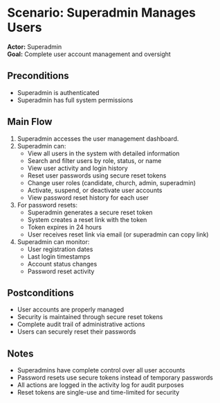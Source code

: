 # Scenario: Superadmin Manages Users

**Actor:** Superadmin  
**Goal:** Complete user account management and oversight

## Preconditions

- Superadmin is authenticated
- Superadmin has full system permissions

## Main Flow

1. Superadmin accesses the user management dashboard.
2. Superadmin can:
   - View all users in the system with detailed information
   - Search and filter users by role, status, or name
   - View user activity and login history
   - Reset user passwords using secure reset tokens
   - Change user roles (candidate, church, admin, superadmin)
   - Activate, suspend, or deactivate user accounts
   - View password reset history for each user
3. For password resets:
   - Superadmin generates a secure reset token
   - System creates a reset link with the token
   - Token expires in 24 hours
   - User receives reset link via email (or superadmin can copy link)
4. Superadmin can monitor:
   - User registration dates
   - Last login timestamps
   - Account status changes
   - Password reset activity

## Postconditions

- User accounts are properly managed
- Security is maintained through secure reset tokens
- Complete audit trail of administrative actions
- Users can securely reset their passwords

## Notes

- Superadmins have complete control over all user accounts
- Password resets use secure tokens instead of temporary passwords
- All actions are logged in the activity log for audit purposes
- Reset tokens are single-use and time-limited for security
